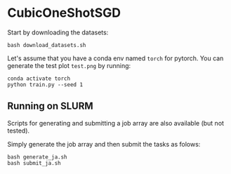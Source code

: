 # CubicOneShotSGD

Start by downloading the datasets:
```
bash download_datasets.sh
```

Let's assume that you have a conda env named `torch` for pytorch.
You can generate the test plot `test.png` by running:
```
conda activate torch
python train.py --seed 1
```

## Running on SLURM

Scripts for generating and submitting a job array are also available (but not tested).

Simply generate the job array and then submit the tasks as folows:
```
bash generate_ja.sh
bash submit_ja.sh
```
